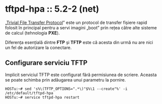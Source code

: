 tftpd-hpa :: 5.2-2 (net)
========================

„[Trivial File Transfer Protocol][TFTP]” este un protocol de transfer fișiere rapid folosit în principal pentru a servi imagini „boot” prin rețea către alte sisteme de calcul (tehnologia **PXE**).

[TFTP]: http://en.wikipedia.org/wiki/Trivial_File_Transfer_Protocol

Diferența esențială dintre **FTP** și **TFTP** este că acesta din urmă nu are nici un fel de autorizare la conectare.


Configurare serviciu TFTP
-------------------------

Implicit serviciul TFTP este configurat fără permisiunea de scriere. Aceasta se poate schimba prin adăugarea unui parametru la pornire.

    HOSTu:~# sed 's%\(TFTP_OPTIONS=".*\)"$%\1 --create"%' -i /etc/default/tftpd-hpa
    HOSTu:~# service tftpd-hpa restart
